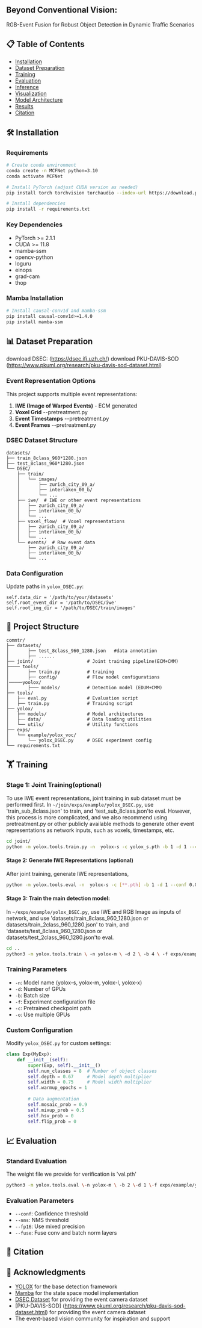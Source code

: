 # 
## Beyond Conventional Vision: 
RGB-Event Fusion for Robust Object Detection in Dynamic Traffic Scenarios
## 📋 Table of Contents

- [Installation](#installation)
- [Dataset Preparation](#dataset-preparation)
- [Training](#training)
- [Evaluation](#evaluation)
- [Inference](#inference)
- [Visualization](#visualization)
- [Model Architecture](#model-architecture)
- [Results](#results)
- [Citation](#citation)

## 🛠 Installation

### Requirements

```bash
# Create conda environment
conda create -n MCFNet python=3.10
conda activate MCFNet

# Install PyTorch (adjust CUDA version as needed)
pip install torch torchvision torchaudio --index-url https://download.pytorch.org/whl/cu118

# Install dependencies
pip install -r requirements.txt
```

### Key Dependencies

- PyTorch >= 2.1.1
- CUDA >= 11.8
- mamba-ssm
- opencv-python
- loguru
- einops
- grad-cam
- thop

### Mamba Installation

```bash
# Install causal-conv1d and mamba-ssm
pip install causal-conv1d>=1.4.0
pip install mamba-ssm
```

## 📊 Dataset Preparation
download DSEC: (https://dsec.ifi.uzh.ch/)
download PKU-DAVIS-SOD (https://www.pkuml.org/research/pku-davis-sod-dataset.html)
### Event Representation Options

This project supports multiple event representations:

1. **IWE (Image of Warped Events)** - ECM generated
2. **Voxel Grid** --pretreatment.py
3. **Event Timestamps** --pretreatment.py 
4. **Event Frames**  --pretreatment.py

### DSEC Dataset Structure

```
datasets/
├── train_8class_960*1280.json
├── test_8class_960*1280.json
└── DSEC/
    ├── train/
    │   └── images/
    │       ├── zurich_city_09_a/
    │       ├── interlaken_00_b/
    │       └── ...
    ├── iwe/  # IWE or other event representations
    │   ├── zurich_city_09_a/
    │   ├── interlaken_00_b/
    │   └── ...
    ├── voxel_flow/  # Voxel representations
    │   ├── zurich_city_09_a/
    │   ├── interlaken_00_b/
    │   └── ...
    └── events/  # Raw event data
        ├── zurich_city_09_a/
        ├── interlaken_00_b/
        └── ...
```

### Data Configuration

Update paths in `yolox_DSEC.py`:

```
self.data_dir = '/path/to/your/datasets'
self.root_event_dir = '/path/to/DSEC/iwe'
self.root_img_dir = '/path/to/DSEC/train/images'
```
## 📁 Project Structure

```
commtr/
├── datasets/
│       ├── test_8class_960_1280.json   #data annotation
│       ├── ......
├── joint/                    # Joint training pipeline(ECM+CMM)
├──── tools/                  
│       ├── train.py          # training
│       ├── config/           # Flow model configurations
│─────yoolox/ 
│       ├─── models/          # Detection model (EDUM+CMM)
├── tools/
│   ├── eval.py               # Evaluation script
│   ├── train.py              # Training script
├── yolox/
│   ├── models/               # Model architectures
│   ├── data/                 # Data loading utilities
│   └── utils/                # Utility functions
├── exps/
│   └── example/yolox_voc/
│       └── yolox_DSEC.py     # DSEC experiment config
└── requirements.txt
```
## 🏋️ Training

### Stage 1: Joint Training(optional)
To use IWE event representations, joint training in sub dataset must be performed first. In `~/join/exps/example/yolox_DSEC.py`, use 'train_sub_8class.json' to train, and 'test_sub_8class.json'to eval.
However, this process is more complicated, and we also recommend using pretreatment.py or other publicly available methods to generate other event representations as network inputs, such as voxels, timestamps, etc.
```bash
cd joint/
python -m yolox.tools.train.py -n  yolox-s -c yolox_s.pth -b 1 -d 1 --conf 0.001 --fp16 --fuse
```

#### Stage 2: Generate IWE Representations (optional)

After joint training, generate IWE representations, 

```bash
python -m yolox.tools.eval -n  yolox-s -c [**.pth] -b 1 -d 1 --conf 0.001 --fp16 --fuse
```

#### Stage 3: Train the main detection model:
In `~/exps/example/yolox_DSEC.py`, use IWE and RGB Image as inputs of network, and use 'datasets/train_8class_960_1280.json or datasets/train_2class_960_1280.json' to train, and 'datasets/test_8class_960_1280.json or datasets/test_2class_960_1280.json'to eval.
```bash
cd ..
python3 -m yolox.tools.train \ -n yolox-m \ -d 2 \ -b 4 \ -f exps/example/yolox_voc/yolox_DSEC.py \ -c /path/to/pretrained/yolox_m.pth \ -o
```

### Training Parameters

- `-n`: Model name (yolox-s, yolox-m, yolox-l, yolox-x)
- `-d`: Number of GPUs
- `-b`: Batch size
- `-f`: Experiment configuration file
- `-c`: Pretrained checkpoint path
- `-o`: Use multiple GPUs

### Custom Configuration

Modify `yolox_DSEC.py` for custom settings:

```python
class Exp(MyExp):
    def __init__(self):
        super(Exp, self).__init__()
        self.num_classes = 8  # Number of object classes
        self.depth = 0.67     # Model depth multiplier
        self.width = 0.75     # Model width multiplier
        self.warmup_epochs = 1
        
        # Data augmentation
        self.mosaic_prob = 0.9
        self.mixup_prob = 0.5
        self.hsv_prob = 0
        self.flip_prob = 0
```

## 📈 Evaluation

### Standard Evaluation
The weight file we provide for verification is 'val.pth'
```bash
python3 -m yolox.tools.eval \-n yolox-m \ -b 2 \-d 1 \-f exps/example/yolox_voc/yolox_DSEC.py \-c /path/to/checkpoint.pth \--conf 0.001 \--fp16 \--fuse
```

### Evaluation Parameters

- `--conf`: Confidence threshold
- `--nms`: NMS threshold
- `--fp16`: Use mixed precision
- `--fuse`: Fuse conv and batch norm layers


## 📝 Citation


## 🙏 Acknowledgments

- [YOLOX](https://github.com/Megvii-BaseDetection/YOLOX) for the base detection framework
- [Mamba](https://github.com/state-spaces/mamba) for the state space model implementation
- [DSEC Dataset](https://dsec.ifi.uzh.ch/) for providing the event camera dataset
- [PKU-DAVIS-SOD] (https://www.pkuml.org/research/pku-davis-sod-dataset.html) for providing the event camera dataset
- The event-based vision community for inspiration and support